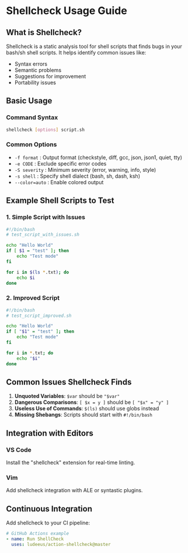 # Shellcheck Usage Guide

## What is Shellcheck?
Shellcheck is a static analysis tool for shell scripts that finds bugs in your bash/sh shell scripts. It helps identify common issues like:
- Syntax errors
- Semantic problems
- Suggestions for improvement
- Portability issues

## Basic Usage

### Command Syntax
```bash
shellcheck [options] script.sh
```

### Common Options
- `-f format` : Output format (checkstyle, diff, gcc, json, json1, quiet, tty)
- `-e CODE` : Exclude specific error codes
- `-S severity` : Minimum severity (error, warning, info, style)
- `-s shell` : Specify shell dialect (bash, sh, dash, ksh)
- `--color=auto` : Enable colored output

## Example Shell Scripts to Test

### 1. Simple Script with Issues
```bash
#!/bin/bash
# test_script_with_issues.sh

echo "Hello World"
if [ $1 = "test" ]; then
    echo "Test mode"
fi

for i in $(ls *.txt); do
    echo $i
done
```

### 2. Improved Script
```bash
#!/bin/bash
# test_script_improved.sh

echo "Hello World"
if [ "$1" = "test" ]; then
    echo "Test mode"
fi

for i in *.txt; do
    echo "$i"
done
```

## Common Issues Shellcheck Finds

1. **Unquoted Variables**: `$var` should be `"$var"`
2. **Dangerous Comparisons**: `[ $x = y ]` should be `[ "$x" = "y" ]`
3. **Useless Use of Commands**: `$(ls)` should use globs instead
4. **Missing Shebangs**: Scripts should start with `#!/bin/bash`

## Integration with Editors

### VS Code
Install the "shellcheck" extension for real-time linting.

### Vim
Add shellcheck integration with ALE or syntastic plugins.

## Continuous Integration
Add shellcheck to your CI pipeline:
```yaml
# GitHub Actions example
- name: Run ShellCheck
  uses: ludeeus/action-shellcheck@master
